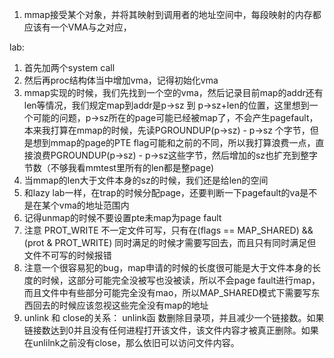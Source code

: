 1. mmap接受某个对象，并将其映射到调用者的地址空间中，每段映射的内存都应该有一个VMA与之对应，

lab:
1. 首先加两个system call
2. 然后再proc结构体当中增加vma，记得初始化vma
3. mmap实现的时候，我们先找到一个空的vma，然后记录目前map的addr还有len等情况，我们规定map到addr是p->sz 到 p->sz+len的位置，这里想到一个可能的问题，p->sz所在的page可能已经被map了，不会产生pagefault，本来我打算在mmap的时候，先读PGROUNDUP(p->sz) - p->sz 个字节，但是想到mmap的page的PTE flag可能和之前的不同，所以我打算浪费一点，直接浪费PGROUNDUP(p->sz) - p->sz这些字节，然后增加的sz也扩充到整字节数（不够我看mmtest里所有的len都是整page)
4. 当mmap的len大于文件本身的sz的时候，我们还是给len的空间
5. 和lazy lab一样，在trap的时候分配page，还要判断一下pagefault的va是不是在某个vma的地址范围内
6. 记得unmap的时候不要设置pte未map为page fault
7. 注意 PROT_WRITE 不一定文件可写，只有在(flags == MAP_SHARED) && (prot & PROT_WRITE) 同时满足的时候才需要写回去，而且只有同时满足但文件不可写的时候报错
8. 注意一个很容易犯的bug，map申请的时候的长度很可能是大于文件本身的长度的时候，这部分可能完全没被写也没被读，所以不会page fault进行map，而且文件中有些部分可能完全没有mao，所以MAP_SHARED模式下需要写东西回去的时候应该忽视这些完全没有map的地址
9. unlink 和 close的关系： unlink函 数删除目录项，并且减少一个链接数。如果 链接数达到0并且没有任何进程打开该文件，该文件内容才被真正删除。如果在unlilnk之前没有close，那么依旧可以访问文件内容。
